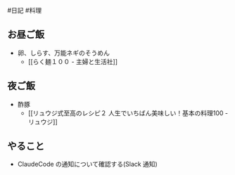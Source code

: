 #日記 #料理 

## お昼ご飯
- 卵、しらす、万能ネギのそうめん
	- [[らく麺１００ - 主婦と生活社]]

## 夜ご飯
- 酢豚
	- [[リュウジ式至高のレシピ２ 人生でいちばん美味しい！基本の料理100 - リュウジ]]

## やること

- ClaudeCode の通知について確認する(Slack 通知)


